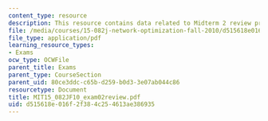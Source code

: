 ```yaml
---
content_type: resource
description: This resource contains data related to Midterm 2 review problems.
file: /media/courses/15-082j-network-optimization-fall-2010/d515618e016f2f384c254613ae386935_MIT15_082JF10_exam02review.pdf
file_type: application/pdf
learning_resource_types:
- Exams
ocw_type: OCWFile
parent_title: Exams
parent_type: CourseSection
parent_uid: 80ce3ddc-c65b-d259-b0d3-3e07ab044c86
resourcetype: Document
title: MIT15_082JF10_exam02review.pdf
uid: d515618e-016f-2f38-4c25-4613ae386935
---
```


